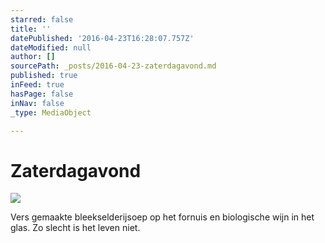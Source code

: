 ```yaml
---
starred: false
title: ''
datePublished: '2016-04-23T16:28:07.757Z'
dateModified: null
author: []
sourcePath: _posts/2016-04-23-zaterdagavond.md
published: true
inFeed: true
hasPage: false
inNav: false
_type: MediaObject

---
```

# Zaterdagavond
![](https://the-grid-user-content.s3-us-west-2.amazonaws.com/81ead335-1acf-4df4-8944-209d0244d404.jpg)

Vers gemaakte bleekselderijsoep op het fornuis en biologische wijn in het glas. Zo slecht is het leven niet.
